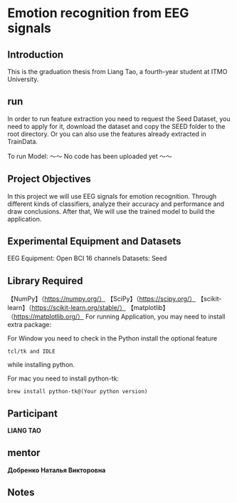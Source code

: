 # Emotion recognition from EEG signals #
## Introduction ##
This is the graduation thesis from Liang Tao, a fourth-year student at ITMO University.
## run ##
In order to run feature extraction you need to request the Seed Dataset, you need to apply for it, download the dataset and copy the SEED folder to the root directory.
Or you can also use the features already extracted in TrainData.

To run Model:
～～ No code has been uploaded yet ～～
## Project Objectives ##
In this project we will use EEG signals for emotion recognition. Through different kinds of classifiers, analyze their accuracy and performance and draw conclusions.
After that, We will use the trained model to build the application.
## Experimental Equipment and Datasets ##
EEG Equipment: Open BCI 16 channels
Datasets: Seed
## Library Required ##
【NumPy】（https://numpy.org/）
【SciPy】（https://scipy.org/）
【scikit-learn】（https://scikit-learn.org/stable/）
【matplotlib】（https://matplotlib.org/）
For running Application, you may need to install extra package:

For Window you need to check in the Python install the optional feature

```
tcl/tk and IDLE
```

while installing python.

For mac you need to install python-tk:

```
brew install python-tk@(Your python version)
```


## Participant ##

**LIANG TAO**

## mentor ##

**Добренко Наталья Викторовна**

## Notes ##
